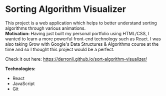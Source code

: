 # Sorting Algorithm Visualizer

This project is a web application which helps to better understand sorting algorithms through various animations. \
**Motivation:** Having just built my personal portfolio using HTML/CSS, I wanted to learn a more powerful front-end technology such as React. I was also taking Grow with Google's Data Structures & Algorithms course at the time and so I thought this project would be a perfect. 

Check it out here: https://derronli.github.io/sort-algorithm-visualizer/ 

**Technologies:**
- React
- JavaScript
- Git
